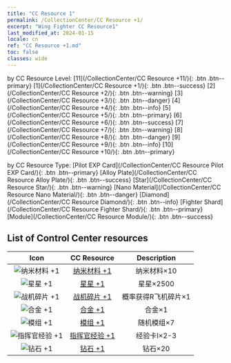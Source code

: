 ```yaml
---
title: "CC Resource 1"
permalink: /CollectionCenter/CC Resource +1/
excerpt: "Wing Fighter CC Resource1"
last_modified_at: 2024-01-15
locale: cn
ref: "CC Resource +1.md"
toc: false
classes: wide
---
```


  by CC Resource Level:  [11](/CollectionCenter/CC Resource +11/){: .btn .btn--primary}   [1](/CollectionCenter/CC Resource +1/){: .btn .btn--success}   [2](/CollectionCenter/CC Resource +2/){: .btn .btn--warning}   [3](/CollectionCenter/CC Resource +3/){: .btn .btn--danger}   [4](/CollectionCenter/CC Resource +4/){: .btn .btn--info}   [5](/CollectionCenter/CC Resource +5/){: .btn .btn--primary}   [6](/CollectionCenter/CC Resource +6/){: .btn .btn--success}   [7](/CollectionCenter/CC Resource +7/){: .btn .btn--warning}   [8](/CollectionCenter/CC Resource +8/){: .btn .btn--danger}   [9](/CollectionCenter/CC Resource +9/){: .btn .btn--info}   [10](/CollectionCenter/CC Resource +10/){: .btn .btn--primary} 

  by CC Resource Type:  [Pilot EXP Card](/CollectionCenter/CC Resource Pilot EXP Card/){: .btn .btn--primary}   [Alloy Plate](/CollectionCenter/CC Resource Alloy Plate/){: .btn .btn--success}   [Star](/CollectionCenter/CC Resource Star/){: .btn .btn--warning}   [Nano Material](/CollectionCenter/CC Resource Nano Material/){: .btn .btn--danger}   [Diamond](/CollectionCenter/CC Resource Diamond/){: .btn .btn--info}   [Fighter Shard](/CollectionCenter/CC Resource Fighter Shard/){: .btn .btn--primary}   [Module](/CollectionCenter/CC Resource Module/){: .btn .btn--success} 

## List of Control Center resources

  |   Icon |      CC Resource        |   Description   |
  |:------:|:---------------:|:---------------:|
  | ![纳米材料 +1](/images/cc/CC_Nano_Material_1_p.png) | [纳米材料 +1](/CollectionCenter/纳米材料_1/) | 纳米材料×10 |
  | ![星星 +1](/images/cc/CC_Star_1_p.png) | [星星 +1](/CollectionCenter/星星_1/) | 星星×2500 |
  | ![战机碎片 +1](/images/cc/CC_Fighter_Shard_1_p.png) | [战机碎片 +1](/CollectionCenter/战机碎片_1/) | 概率获得R飞机碎片×1 |
  | ![合金 +1](/images/cc/CC_Alloy_Plate_1_p.png) | [合金 +1](/CollectionCenter/合金_1/) | 合金×1 |
  | ![模组 +1](/images/cc/CC_Module_1_p.png) | [模组 +1](/CollectionCenter/模组_1/) | 随机模组×7 |
  | ![指挥官经验 +1](/images/cc/CC_Pilot_EXP_Card_1_p.png) | [指挥官经验 +1](/CollectionCenter/指挥官经验_1/) | 经验卡I×2-3 |
  | ![钻石 +1](/images/cc/CC_Diamond_1_p.png) | [钻石 +1](/CollectionCenter/钻石_1/) | 钻石×20 |
